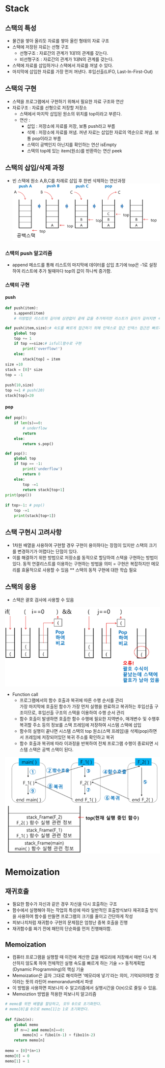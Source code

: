 # Stack
## 스택의 특성
* 물건을 쌓아 올리듯 자료를 쌓아 올린 형태의 자료 구조
* 스택에 저장된 자료는 선형 구조
    - 선형구조 : 자료간의 관계가 1대1의 관계를 갖는다.
    - 비선형구조 : 자료간의 관계가 1대N의 관계를 갖는다.
* 스택에 자료를 삽입하거나 스택에서 자료를 꺼낼 수 있다.
* 마지막에 삽입한 자료를 가장 먼저 꺼낸다. 후입선출(LIFO, Last-In-First-Out)

## 스택의 구현
* 스택을 프로그램에서 구현하기 위해서 필요한 자료 구조와 연산
* 자료구조 : 자료를 선형으로 저장할 저장소
    - 스택에서 마지막 삽입된 원소의 위치를 top이라고 부른다.
    - 연산 :
        - 삽입 : 저장소에 자료를 저장, 보통 push라고 부름
        - 삭제 : 저장소에 자료를 꺼냄. 꺼낸 자료는 삽입한 자료의 역순으로 꺼냄. 보통 pop이라고 부름
        - 스택이 공백인지 아닌지를 확인하는 연산 isEmpty
        - 스택의 top에 있는 item(원소)를 반환하는 연산 peek

## 스택의 삽입/삭제 과정
* 빈 스택에 원소 A,B,C를 차례로 삽입 후 한번 삭제하는 연산과정
![스택](../이미지/240207/stack1.PNG)
### 스택의 push 알고리즘
* append 메소드를 통해 리스트의 마지막에 데이터를 삽입
초기에 top은 -1로 설정하여 리스트에 추가 될때마다 top의 값이 하나씩 증가함.
### 스택의 구현
#### push
```py
def push(item):
    s.append(item)
    # 이방법은 리스트의 길이에 상관없이 끝에 값을 추가하지만 리스트가 길이가 길어지면 속도가 느려짐
```

```py
def push(item,size):# 속도를 빠르게 접근하기 위해 인덱스로 접근 인덱스 접근은 빠르게 접근이 가능함
    global top
    top += 1
    if top ==size:# isfull함수로 구현
        print('overflow!')
    else:
        stack[top] = item
size =10
stack = [0]* size
top = -1

push(10,size)
top +=1 # push(20)
stack[top]=20 
```
#### pop
```py
def pop():
    if len(s)==0:
        # underflow
        return
    else:
        return s.pop()
```
```py
def pop():
    global top
    if top == -1:
        print('underflow')
        return 0
    else:
        top -=1
        return stack[top+1]
print(pop())

if top>-1: # pop()
    top -=1
    print(stack[top+1])

```

## 스택 구현시 고려사항
* 1차원 배열을 사용하여 구현할 경우 구현이 용이하다는 장점이 있지만 스택의 크기를 변경하기가 어렵다는 단점이 있다.
* 이를 해결하기 위한 방법으로 저장소를 동적으로 할당하여 스택을 구현하는 방법이 있다. 동적 연결리스트를 이용하는 구현하는 방법을 의미
 = 구현은 복잡하지만 메모리를 효율적으로 사용할 수 있음
 ** 스택의 동적 구현에 대한 학습 필요

## 스택의 응용
* 스택은 괄호 검사에 사용할 수 있음
  
![괄호검사](<../이미지/240207/스택의 응용 괄호.PNG>)
* Function call
    - 프로그램에서의 함수 호출과 복귀에 따른 수행 순서를 관리<br>
    가장 마지막에 호출된 함수가 가장 먼저 실행을 완료하고 복귀하는 후입선출 구조이므로, 후입선출 구조의 스택을 이용하여 수행 순서 관리
    - 함수 호출이 발생하면 호출한 함수 수행에 필요한 지역변수, 매개변수 및 수행후 복귀할 주소 등의 정보를 스택 프레임에 저장하여 시스템 스택에 삽입
    - 함수의 실행이 끝나면 시스템 스택의 top 원소(스택 프레임)을 삭제(pop)하면서 프레임에 저장되어있던 복귀 주소를 확인하고 복귀
    - 함수 호출과 복귀에 따라 이과정을 반복하여 전체 프로그램 수행이 종료되면 시스템 스택은 공백 스택이 된다.
  
![함수의 호출](<../이미지/240207/스택의응용 함수호출.PNG>)

# Memoization
## 재귀호출
* 필요한 함수가 자신과 같은 경우 자신을 다시 호출하는 구조
* 함수에서 실행해야 하는 작업의 특성에 따라 일반적인 호출방식보다 재귀호출 방식을 사용하여 함수를 만들면 프로그램의 크기를 줄이고 간단하게 작성
* 피보나치처럼 재귀함수 구현의 문제점은 엄청난 중복 호출을 진행
* 재귀함수를 짜기 전에 패턴의 단순화를 먼저 진행해야함.

## Memoization
* 컴퓨터 프로그램을 실행할 때 이전에 계산한 값을 메모리에 저장해서 매번 다시 계산하지 않도록 하여 전체적인 실행 속도를 빠르게 하는 기술
=> 동적계획법(Dynamic Programming)의 핵심 기술
* Memoization은 글자 그대로 해석하면 '메모리에 넣기'라는 의미, 기억되어야할 것 이라는 뜻의 라틴어 memorandum에서 파생
* 이 방법을 사용하면 피보나치 수 알고리즘에서 실행시간을 O(n)으로 줄일 수 있음.
* Memoiztion 방법을 적용한 피보나치 알고리즘
```py
# memo를 위한 배열을 할당하고, 모두 0으로 초기화한다.
# memo[0]을 0으로 memo[1]는 1로 초기화한다.

def fibo1(n):
    global memo
    if n>=2 and memo[n]==0:
        memo[n] = fibo1(n-1) + fibo1(n-2)
    return memo[n]

memo = [0]*(n+1)
memo[0] = 0
memo[1] = 1
```